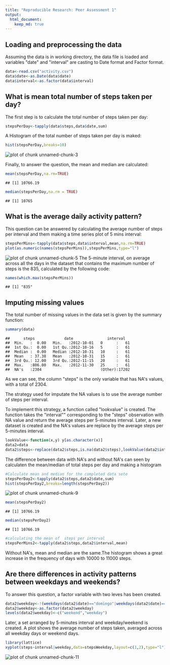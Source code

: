 ```yaml
---
title: "Reproducible Research: Peer Assessment 1"
output: 
  html_document:
    keep_md: true
---
```



## Loading and preprocessing the data
Assuming the data is in working directory, the data file is loaded and variables "date" and "interval" are casting to Date format and Factor format.

```r
data<-read.csv("activity.csv")
data$date<-as.Date(data$date)
data$interval<-as.factor(data$interval)
```



## What is mean total number of steps taken per day?

The first step is to calculate the total number of steps taken per day:


```r
stepsPerDay<-tapply(data$steps,data$date,sum)
```

A Histogram of the total number of steps taken per day is maked:


```r
hist(stepsPerDay,breaks=10)
```

![plot of chunk unnamed-chunk-3](figure/unnamed-chunk-3-1.png) 

Finally, to answer the question, the mean and median are calculated:


```r
mean(stepsPerDay,na.rm=TRUE)
```

```
## [1] 10766.19
```

```r
median(stepsPerDay,na.rm = TRUE)
```

```
## [1] 10765
```

## What is the average daily activity pattern?

This question can be answered by calculating the average number of steps per interval and them making a time series plot of 5 mins interval:

```r
stepsPerMins<-tapply(data$steps,data$interval,mean,na.rm=TRUE)
plot(as.numeric(names(stepsPerMins)),stepsPerMins,type="l")
```

![plot of chunk unnamed-chunk-5](figure/unnamed-chunk-5-1.png) 
The 5-minute interval, on average across all the days in the dataset that  contains the maximum number of steps is the 835, calculated by the following code:

```r
names(which.max(stepsPerMins))
```

```
## [1] "835"
```

## Imputing missing values

The total number of missing values in the data set is given by the summary function:

```r
summary(data)
```

```
##      steps             date               interval    
##  Min.   :  0.00   Min.   :2012-10-01   0      :   61  
##  1st Qu.:  0.00   1st Qu.:2012-10-16   5      :   61  
##  Median :  0.00   Median :2012-10-31   10     :   61  
##  Mean   : 37.38   Mean   :2012-10-31   15     :   61  
##  3rd Qu.: 12.00   3rd Qu.:2012-11-15   20     :   61  
##  Max.   :806.00   Max.   :2012-11-30   25     :   61  
##  NA's   :2304                          (Other):17202
```
As we can see, the column "steps" is the only variable that has NA's values, with a total of 2304.

The strategy used for imputate the NA values is to use the average number of steps per interval. 

To implement this strategy, a function called "lookvalue" is created. The function takes the "interval"" corresponding to the "steps" observation with NA value and return the average steps per 5-minutes interval. Later, a new dataset is created and the NA's values are replace by the average steps per 5-minutes interval.


```r
lookValue<-function(x,y) y[as.character(x)] 
data2=data
data2$steps<-replace(data2$steps,is.na(data2$steps),lookValue(data2$interval[is.na(data2$steps)],stepsPerMins))
```

The difference between data with NA's and without NA's can seen by calculaten the mean/median of total steps per day and making a histogram

```r
#Calculate mean and median for the completed data sete
stepsPerDay2<-tapply(data2$steps,data2$date,sum)
hist(stepsPerDay2,breaks=length(stepsPerDay2))
```

![plot of chunk unnamed-chunk-9](figure/unnamed-chunk-9-1.png) 

```r
mean(stepsPerDay2)
```

```
## [1] 10766.19
```

```r
median(stepsPerDay2)
```

```
## [1] 10766.19
```

```r
#calculating the mean of  steps per interval
stepsPerMins2<-tapply(data2$steps,data2$interval,mean)
```
Without NA's, mean and median are the same.The histogram shows a great increase in the frequency of days with 10000 to 11000 steps.

## Are there differences in activity patterns between weekdays and weekends?

To answer this question, a factor variable with two leves has been created.


```r
data2$weekday<-!(weekdays(data2$date)=="domingo"|weekdays(data2$date)=="sabado")
data2$weekday<-as.factor(data2$weekday)
levels(data2$weekday)<-c("weekend","weekday")
```

Later, a set arranged by 5-minutes interval and weekday/weekend is created. A plot shows the average number of steps taken, averaged across all weekday days or weekend days.

```r
library(lattice)
xyplot(steps~interval|weekday,data=stepsWeekday,layout=c(1,2),type="l")
```

![plot of chunk unnamed-chunk-11](figure/unnamed-chunk-11-1.png) 
